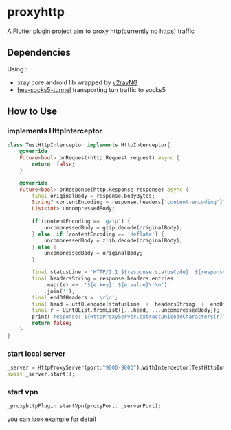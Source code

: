 # proxyhttp
A Flutter plugin project aim to proxy http(currently no https) traffic

## Dependencies
Using :
* xray core android lib wrapped by [v2rayNG](https://github.com/2dust/v2rayNG)
* [hev-socks5-tunnel](https://github.com/heiher/hev-socks5-tunnel) transporting tun traffic to socks5

## How to Use
### implements  HttpInterceptor
```dart
class TestHttpInterceptor implements HttpInterceptor{
	@override
	Future<bool> onRequest(http.Request request) async {
		return  false;
	}

	@override
	Future<bool> onResponse(http.Response response) async {
		final originalBody = response.bodyBytes;
		String? contentEncoding = response.headers['content-encoding']?.trim().toLowerCase();
		List<int> uncompressedBody;
		
		if (contentEncoding == 'gzip') {
			uncompressedBody = gzip.decode(originalBody);
		} else  if (contentEncoding == 'deflate') {
			uncompressedBody = zlib.decode(originalBody);
		} else {
			uncompressedBody = originalBody;
		}

		final statusLine = 'HTTP/1.1 ${response.statusCode}  ${response.reasonPhrase ?? ''}\r\n';
		final headersString = response.headers.entries
			.map((e) =>  '${e.key}: ${e.value}\r\n')
			.join('');
		final endOfHeaders = '\r\n';
		final head = utf8.encode(statusLine  +  headersString  +  endOfHeaders);
		final r = Uint8List.fromList([...head, ...uncompressedBody]);
		print('response: ${HttpProxyServer.extractUnicodeCharacters(r)} ');
		return false;
	}
}
```
### start local server
```dart
_server = HttpProxyServer(port:"9000-9003").withInterceptor(TestHttpInterceptor());
await _server.start();
```
### start vpn
```dart
_proxyhttpPlugin.startVpn(proxyPort: _serverPort);
```
you can look [example](example) for detail
